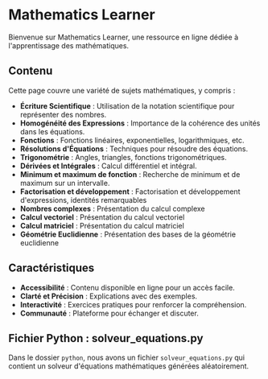 # Mathematics Learner

Bienvenue sur Mathematics Learner, une ressource en ligne dédiée à l'apprentissage des mathématiques.

## Contenu

Cette page couvre une variété de sujets mathématiques, y compris :

- **Écriture Scientifique** : Utilisation de la notation scientifique pour représenter des nombres.
- **Homogénéité des Expressions** : Importance de la cohérence des unités dans les équations.
- **Fonctions** : Fonctions linéaires, exponentielles, logarithmiques, etc.
- **Résolutions d'Équations** : Techniques pour résoudre des équations.
- **Trigonométrie** : Angles, triangles, fonctions trigonométriques.
- **Dérivées et Intégrales** : Calcul différentiel et intégral.
- **Minimum et maximum de fonction** : Recherche de minimum et de maximum sur un intervalle.
- **Factorisation et développement** : Factorisation et développement d'expressions, identités remarquables
- **Nombres complexes** : Présentation du calcul complexe
- **Calcul vectoriel** : Présentation du calcul vectoriel
- **Calcul matriciel** : Présentation du calcul matriciel
- **Géométrie Euclidienne** : Présentation des bases de la géométrie euclidienne

## Caractéristiques

- **Accessibilité** : Contenu disponible en ligne pour un accès facile.
- **Clarté et Précision** : Explications avec des exemples.
- **Interactivité** : Exercices pratiques pour renforcer la compréhension.
- **Communauté** : Plateforme pour échanger et discuter.

## Fichier Python : solveur_equations.py

Dans le dossier `python`, nous avons un fichier `solveur_equations.py` qui contient un solveur d'équations mathématiques générées aléatoirement. 
